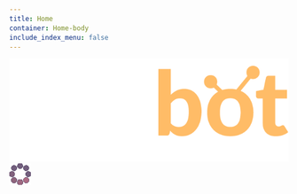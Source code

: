 ```yaml
---
title: Home
container: Home-body
include_index_menu: false
---
```


<div class="Logo">
  <img src="assets/images/logo-white.png" alt="yvebot logo" />
</div>

<div class="Chat">
  <div class="Chat-loading">
    <img src="assets/images/loading.gif" alt="loading chat" />
  </div>
</div>

<script src="assets/js/yve-bot.ui.js"></script>
<script src="assets/js/chat.js"></script>
